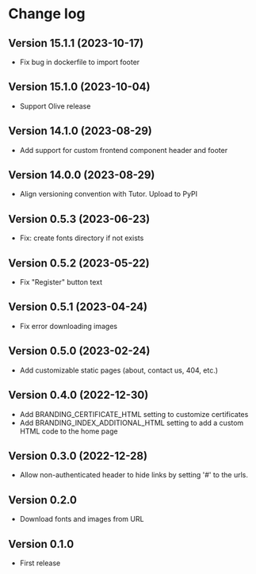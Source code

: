 # Change log

## Version 15.1.1 (2023-10-17)
- Fix bug in dockerfile to import footer

## Version 15.1.0 (2023-10-04)
- Support Olive release

## Version 14.1.0 (2023-08-29)
- Add support for custom frontend component header and footer

## Version 14.0.0 (2023-08-29)
- Align versioning convention with Tutor. Upload to PyPI 

## Version 0.5.3 (2023-06-23)
- Fix: create fonts directory if not exists

## Version 0.5.2 (2023-05-22)
- Fix "Register" button text

## Version 0.5.1 (2023-04-24)
- Fix error downloading images

## Version 0.5.0 (2023-02-24)
- Add customizable static pages (about, contact us, 404, etc.)

## Version 0.4.0 (2022-12-30)
- Add BRANDING_CERTIFICATE_HTML setting to customize certificates
- Add BRANDING_INDEX_ADDITIONAL_HTML setting to add a custom HTML code to the home page

## Version 0.3.0 (2022-12-28)
- Allow non-authenticated header to hide links by setting '#' to the urls.
## Version 0.2.0
- Download fonts and images from URL
## Version 0.1.0
- First release